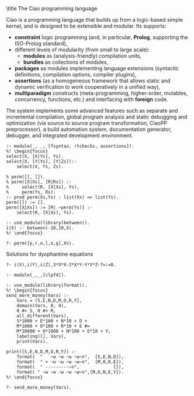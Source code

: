 \title The Ciao programming language

Ciao is a programming language that builds up from a logic-based
simple kernel, and is designed to be extensible and modular. Its supports:

 - **constraint** logic programming (and, in particular, **Prolog**, supporting the ISO-Prolog standard), 
 - different levels of modularity (from small to large scale):
   - **modules** as (analysis-friendly) compilation units,
   - **bundles** as collections of modules, 
 - **packages** as modules implementing language extensions
   (syntactic definitions, compilation options, compiler plugins), 
 - **assertions** (as a homogeneous framework that allows static and
   dynamic verification to work cooperatively in a unified way), 
 - **multiparadigm** constructs (meta-programming, higher-order,
   mutables, concurrency, functions, etc.) and interfacing with
   **foreign** code.

The system implements some advanced features such as separate and
incremental compilation, global program analysis and static debugging
and optimization (via source to source program transformation,
CiaoPP preprocessor), a build automation system, documentation
generator, debugger, and integrated development environment.

```ciao_runnable
:- module(_, _, [fsyntax, rtchecks, assertions]).
%! \begin{focus}
select(X, [X|Ys], Ys).
select(X, [Y|Ys], [Y|Zs]):-
    select(X, Ys, Zs).

% perm([], []).
% perm([X|Xs], [R|Rs]) :-
%     select(R, [X|Xs], Ys),
%     perm(Ys, Rs).
:- pred perm(Xs,Ys) : list(Xs) => list(Ys).
perm([]) := [].
perm([X|Xs]) := [R| ~perm(Ys)] :-
    select(R, [X|Xs], Ys).

:- use_module(library(between)).
i(X) :- between(-10,10,X).
%! \end{focus}
```
```ciao_runnable
?- perm([p,r,o,l,o,g],Xs).
```
Solutions for dyophantine equations
```ciao_runnable
?- i(X),i(Y),i(Z),3*X*X-2*X*Y-Y*Y*Z-7=:=0.
```
```ciao_runnable
:- module(_,_,[clpfd]).

:- use_module(library(format)).
%! \begin{focus}
send_more_money(Vars) :-
    Vars = [S,E,N,D,M,O,R,Y], 
    domain(Vars, 0, 9),
    0 #< S, 0 #< M,
    all_different(Vars),
    S*1000 + E*100 + N*10 + D +
    M*1000 + O*100 + R*10 + E #=
    M*10000 + O*1000 + N*100 + E*10 + Y,
    labeling([], Vars),
    print(Vars).

print([S,E,N,D,M,O,R,Y]) :-
    format(  "   ~w ~w ~w ~w~n",  [S,E,N,D]),
    format(  " + ~w ~w ~w ~w~n",  [M,O,R,E]),
    format(  " ---------~n",             []),
    format( " ~w ~w ~w ~w ~w~n",[M,O,N,E,Y]).
%! \end{focus}
```
```ciao_runnable
?- send_more_money(Vars).
```
